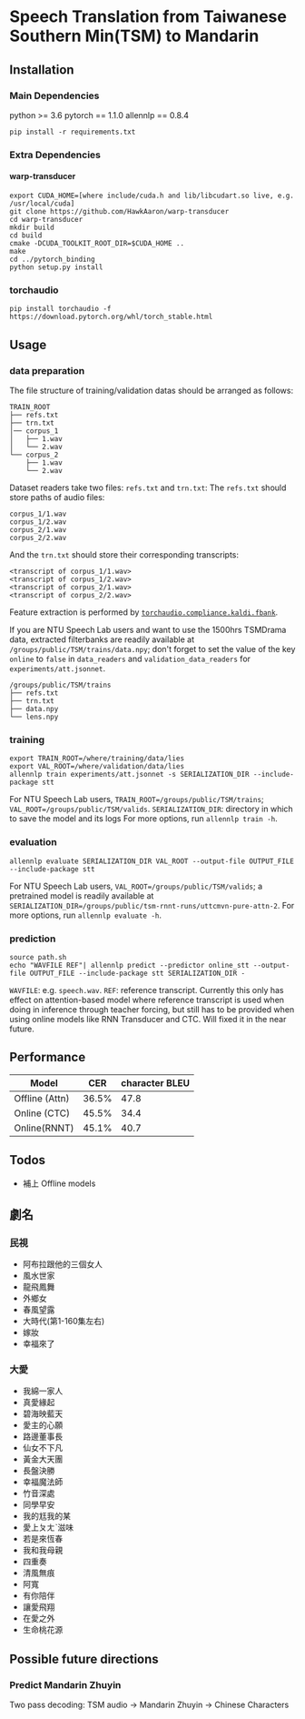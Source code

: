 # Speech Translation from Taiwanese Southern Min(TSM) to Mandarin

## Installation
### Main Dependencies
python >= 3.6
pytorch == 1.1.0
allennlp == 0.8.4
```=bash
pip install -r requirements.txt
```
### Extra Dependencies
#### warp-transducer
```=bash
export CUDA_HOME=[where include/cuda.h and lib/libcudart.so live, e.g. /usr/local/cuda]
git clone https://github.com/HawkAaron/warp-transducer
cd warp-transducer
mkdir build
cd build
cmake -DCUDA_TOOLKIT_ROOT_DIR=$CUDA_HOME ..
make
cd ../pytorch_binding
python setup.py install
```
### torchaudio
```=bash
pip install torchaudio -f https://download.pytorch.org/whl/torch_stable.html
```

## Usage

### data preparation
The file structure of training/validation datas should be arranged as follows:
```
TRAIN_ROOT
├── refs.txt
├── trn.txt
│── corpus_1
│   ├── 1.wav
│   └── 2.wav
└── corpus_2
    ├── 1.wav
    └── 2.wav
```
Dataset readers take two files: `refs.txt` and `trn.txt`:
The `refs.txt` should store paths of audio files:
```
corpus_1/1.wav
corpus_1/2.wav
corpus_2/1.wav
corpus_2/2.wav
```
And the `trn.txt` should store their corresponding transcripts:
```
<transcript of corpus_1/1.wav>
<transcript of corpus_1/2.wav>
<transcript of corpus_2/1.wav>
<transcript of corpus_2/2.wav>
```

Feature extraction is performed by [`torchaudio.compliance.kaldi.fbank`](https://pytorch.org/audio/compliance.kaldi.html#torchaudio.compliance.kaldi.fbank).

If you are NTU Speech Lab users and want to use the 1500hrs TSMDrama data,
extracted filterbanks are readily available at `/groups/public/TSM/trains/data.npy`; don't forget to set the value of the key `online` to `false` in `data_readers` and `validation_data_readers` for `experiments/att.jsonnet`.
```
/groups/public/TSM/trains
├── refs.txt
├── trn.txt
├── data.npy
└── lens.npy
```
### training
```=bash
export TRAIN_ROOT=/where/training/data/lies
export VAL_ROOT=/where/validation/data/lies
allennlp train experiments/att.jsonnet -s SERIALIZATION_DIR --include-package stt
```
For NTU Speech Lab users, `TRAIN_ROOT=/groups/public/TSM/trains`;
`VAL_ROOT=/groups/public/TSM/valids`.
`SERIALIZATION_DIR`: directory in which to save the model and its logs
For more options, run `allennlp train -h`.
### evaluation
```=bash
allennlp evaluate SERIALIZATION_DIR VAL_ROOT --output-file OUTPUT_FILE --include-package stt
```
For NTU Speech Lab users, `VAL_ROOT=/groups/public/TSM/valids`; a
pretrained model is readily available at `SERIALIZATION_DIR=/groups/public/tsm-rnnt-runs/uttcmvn-pure-attn-2`.
For more options, run `allennlp evaluate -h`.

### prediction
```=bash
source path.sh
echo "WAVFILE REF"| allennlp predict --predictor online_stt --output-file OUTPUT_FILE --include-package stt SERIALIZATION_DIR -
```
`WAVFILE`: e.g. `speech.wav`.
`REF`: reference transcript. Currently this only has effect on attention-based model where reference transcript is used when doing in inference through teacher forcing, but still has to be provided when using online models like RNN Transducer and CTC. Will fixed it in the near future.
## Performance
| Model | CER | character BLEU |
| ----- | --- | ----- |
| Offline (Attn) | 36.5% | 47.8|
| Online (CTC) | 45.5% | 34.4 |
| Online(RNNT) | 45.1% | 40.7 |

## Todos
- 補上 Offline models

## 劇名

### 民視 
- 阿布拉跟他的三個女人
- 風水世家
- 龍飛鳳舞
- 外鄉女
- 春風望露
- 大時代(第1-160集左右)
- 嫁妝
- 幸福來了

### 大愛
- 我綿一家人
- 真愛緣起
- 碧海映藍天
- 愛主的心願
- 路邊董事長
- 仙女不下凡
- 黃金大天團
- 長盤決勝
- 幸福魔法師
- 竹音深處
- 同學早安
- 我的尪我的某
- 愛上ㄆㄤˋ滋味
- 若是來恆春
- 我和我母親
- 四重奏
- 清風無痕
- 阿寬
- 有你陪伴
- 讓愛飛翔
- 在愛之外
- 生命桃花源


## Possible future directions
### Predict Mandarin Zhuyin
Two pass decoding:
TSM audio -> Mandarin Zhuyin -> Chinese Characters
